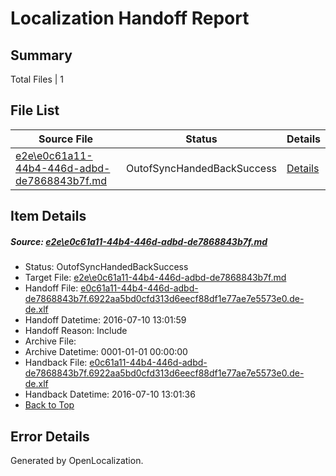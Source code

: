 # <a name='report-top'></a> Localization Handoff Report

## Summary
 Total Files | 1

## File List
 Source File | Status | Details 
 ----------- | ------ | ------- 
 [e2e\e0c61a11-44b4-446d-adbd-de7868843b7f.md](https://github.com/OpenLocalizationTestOrg/oltest/blob/800c4161d6931e376e029f55c5550c1e491bac7b/e2e/e0c61a11-44b4-446d-adbd-de7868843b7f.md) | OutofSyncHandedBackSuccess | [Details](#6277a97d43b743f0a56c4ba56d4a9115579e47151)

## Item Details
##### <a name='6277a97d43b743f0a56c4ba56d4a9115579e47151'></a> Source: [e2e\e0c61a11-44b4-446d-adbd-de7868843b7f.md](https://github.com/OpenLocalizationTestOrg/oltest/blob/800c4161d6931e376e029f55c5550c1e491bac7b/e2e/e0c61a11-44b4-446d-adbd-de7868843b7f.md)
* Status: OutofSyncHandedBackSuccess
* Target File: [e2e\e0c61a11-44b4-446d-adbd-de7868843b7f.md](https://github.com/OpenLocalizationTestOrg/oltest-dede-fly/blob/491e21925441c8c2398cd3bb00220da27aa38ea2/e2e/e0c61a11-44b4-446d-adbd-de7868843b7f.md)
* Handoff File: [e0c61a11-44b4-446d-adbd-de7868843b7f.6922aa5bd0cfd313d6eecf88df1e77ae7e5573e0.de-de.xlf](https://github.com/OpenLocalizationTestOrg/olhandoff-e2e/blob/b27fd6cceee88dd9f16b8907fb37c079cfee9725/ol-handoff/OpenLocalizationTestOrg/oltest-dede-fly/ci/ht/e0c61a11-44b4-446d-adbd-de7868843b7f.6922aa5bd0cfd313d6eecf88df1e77ae7e5573e0.de-de.xlf)
* Handoff Datetime: 2016-07-10 13:01:59
* Handoff Reason: Include
* Archive File: 
* Archive Datetime: 0001-01-01 00:00:00
* Handback File: [e0c61a11-44b4-446d-adbd-de7868843b7f.6922aa5bd0cfd313d6eecf88df1e77ae7e5573e0.de-de.xlf](https://github.com/OpenLocalizationTestOrg/olhandback-e2e/blob/284351f0f9dc0e8d8d357a5cd1f76182ce9bffc2/ol-handback/OpenLocalizationTestOrg/oltest-dede-fly/ci/ht/e0c61a11-44b4-446d-adbd-de7868843b7f.6922aa5bd0cfd313d6eecf88df1e77ae7e5573e0.de-de.xlf)
* Handback Datetime: 2016-07-10 13:01:36
* [Back to Top](#report-top)


## Error Details

Generated by OpenLocalization.
